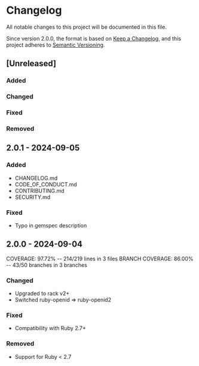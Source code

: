 # Changelog
All notable changes to this project will be documented in this file.

Since version 2.0.0, the format is based on [Keep a Changelog](https://keepachangelog.com/en/1.0.0/),
and this project adheres to [Semantic Versioning](https://semver.org/spec/v2.0.0.html).

## [Unreleased]
### Added
### Changed
### Fixed
### Removed

## 2.0.1 - 2024-09-05
### Added
- CHANGELOG.md
- CODE_OF_CONDUCT.md
- CONTRIBUTING.md
- SECURITY.md
### Fixed
- Typo in gemspec description

## 2.0.0 - 2024-09-04
COVERAGE:  97.72% -- 214/219 lines in 3 files
BRANCH COVERAGE:  86.00% -- 43/50 branches in 3 branches
### Changed
- Upgraded to rack v2+
- Switched ruby-openid => ruby-openid2
### Fixed
- Compatibility with Ruby 2.7+
### Removed
- Support for Ruby < 2.7

